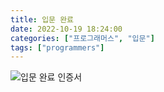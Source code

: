 ```yaml
---
title: 입문 완료
date: 2022-10-19 18:24:00
categories: ["프로그래머스", "입문"]
tags: ["programmers"]
---
```


![입문 완료 인증서](https://img1.daumcdn.net/thumb/R1280x0/?scode=mtistory2&fname=https%3A%2F%2Fblog.kakaocdn.net%2Fdn%2FI5Obf%2FbtrXBknQD5f%2FdimvAg0fgFmOgivl6phqa1%2Fimg.png)
